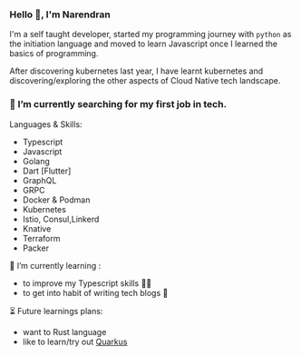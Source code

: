 ### Hello 👋, I'm Narendran

I'm a self taught developer, started my programming journey with `python` as the initiation language and moved to learn Javascript once I learned the basics of programming. 

After discovering kubernetes last year, I have learnt kubernetes and discovering/exploring the other aspects of Cloud Native tech landscape.

### 🔭 I’m currently searching for my first job in tech.

 Languages & Skills:
- Typescript
- Javascript
- Golang
- Dart [Flutter]
- GraphQL
- GRPC
- Docker & Podman
- Kubernetes
- Istio, Consul,Linkerd
- Knative
- Terraform
- Packer

🌱 I’m currently learning :
- to improve my Typescript skills 👨‍💻
- to get into habit of writing tech blogs 📝
 
 
 ⏳ Future learnings plans:
 - want to Rust language 
 - like to learn/try out [Quarkus](quarkus.io)


<!--
**narenarjun/narenarjun** is a ✨ _special_ ✨ repository because its `README.md` (this file) appears on your GitHub profile.

Here are some ideas to get you started:

- 🔭 I’m currently working on ...
- 🌱 I’m currently learning ...
- 👯 I’m looking to collaborate on ...
- 🤔 I’m looking for help with ...
- 💬 Ask me about ...
- 📫 How to reach me: ...
- 😄 Pronouns: ...
- ⚡ Fun fact: ...
-->
